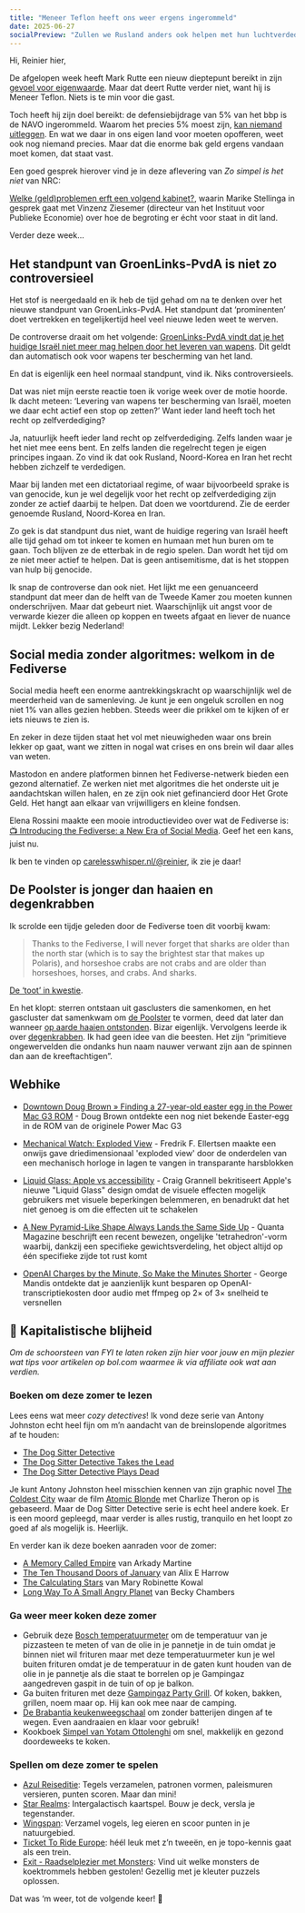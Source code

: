 ```yaml
---
title: "Meneer Teflon heeft ons weer ergens ingerommeld"
date: 2025-06-27
socialPreview: "Zullen we Rusland anders ook helpen met hun luchtverdediging, waarom je de Fediverse op moet en haaien zijn ouder dan de Poolster."
---
```


Hi, Reinier hier,

De afgelopen week heeft Mark Rutte een nieuw dieptepunt bereikt in zijn [gevoel voor eigenwaarde](https://www.ad.nl/video/productie/rutte-legt-uit-waarom-hij-trump-daddy-noemde-1545855). Maar dat deert Rutte verder niet, want hij is Meneer Teflon. Niets is te min voor die gast.

Toch heeft hij zijn doel bereikt: de defensiebijdrage van 5% van het bbp is de NAVO ingerommeld. Waarom het precies 5% moest zijn, [kan niemand uitleggen](https://www.welingelichtekringen.nl/opinie/allemaal-door-trumps-hoepel-5-procent-uitgeven-aan-defensie-is-belachelijk-en-onnodig-veel). En wat we daar in ons eigen land voor moeten opofferen, weet ook nog niemand precies. Maar dat die enorme bak geld ergens vandaan moet komen, dat staat vast.

Een goed gesprek hierover vind je in deze aflevering van *Zo simpel is het niet* van NRC:

[Welke (geld)problemen erft een volgend kabinet?](https://www.nrc.nl/nieuws/2025/06/12/welke-geld-problemen-erft-een-volgend-kabinet-a4896589), waarin Marike Stellinga in gesprek gaat met Vinzenz Ziesemer (directeur van het Instituut voor Publieke Economie) over hoe de begroting er écht voor staat in dit land.

Verder deze week…

## Het standpunt van GroenLinks-PvdA is niet zo controversieel

Het stof is neergedaald en ik heb de tijd gehad om na te denken over het nieuwe standpunt van GroenLinks-PvdA. Het standpunt dat ‘prominenten’ doet vertrekken en tegelijkertijd heel veel nieuwe leden weet te werven.

De controverse draait om het volgende: [GroenLinks-PvdA vindt dat je het huidige Israël niet meer mag helpen door het leveren van wapens](https://nos.nl/artikel/2571992-grote-meerderheid-leden-pvda-en-groenlinks-steunt-volledig-wapenembargo-israel). Dit geldt dan automatisch ook voor wapens ter bescherming van het land.

En dat is eigenlijk een heel normaal standpunt, vind ik. Niks controversieels.

Dat was niet mijn eerste reactie toen ik vorige week over de motie hoorde. Ik dacht meteen: ‘Levering van wapens ter bescherming van Israël, moeten we daar echt actief een stop op zetten?’ Want ieder land heeft toch het recht op zelfverdediging?

Ja, natuurlijk heeft ieder land recht op zelfverdediging. Zelfs landen waar je het niet mee eens bent. En zelfs landen die regelrecht tegen je eigen principes ingaan. Zo vind ik dat ook Rusland, Noord-Korea en Iran het recht hebben zichzelf te verdedigen.

Maar bij landen met een dictatoriaal regime, of waar bijvoorbeeld sprake is van genocide, kun je wel degelijk voor het recht op zelfverdediging zijn zonder ze actief daarbij te helpen. Dat doen we voortdurend. Zie de eerder genoemde Rusland, Noord-Korea en Iran.

Zo gek is dat standpunt dus niet, want de huidige regering van Israël heeft alle tijd gehad om tot inkeer te komen en humaan met hun buren om te gaan. Toch blijven ze de etterbak in de regio spelen. Dan wordt het tijd om ze niet meer actief te helpen. Dat is geen antisemitisme, dat is het stoppen van hulp bij genocide.

Ik snap de controverse dan ook niet. Het lijkt me een genuanceerd standpunt dat meer dan de helft van de Tweede Kamer zou moeten kunnen onderschrijven. Maar dat gebeurt niet. Waarschijnlijk uit angst voor de verwarde kiezer die alleen op koppen en tweets afgaat en liever de nuance mijdt. Lekker bezig Nederland!

## Social media zonder algoritmes: welkom in de Fediverse

Social media heeft een enorme aantrekkingskracht op waarschijnlijk wel de meerderheid van de samenleving. Je kunt je een ongeluk scrollen en nog niet 1% van alles gezien hebben. Steeds weer die prikkel om te kijken of er iets nieuws te zien is.

En zeker in deze tijden staat het vol met nieuwigheden waar ons brein lekker op gaat, want we zitten in nogal wat crises en ons brein wil daar alles van weten.

Mastodon en andere platformen binnen het Fediverse-netwerk bieden een gezond alternatief. Ze werken niet met algoritmes die het onderste uit je aandachtskan willen halen, en ze zijn ook niet gefinancierd door Het Grote Geld. Het hangt aan elkaar van vrijwilligers en kleine fondsen.

Elena Rossini maakte een mooie introductievideo over wat de Fediverse is: [📺 Introducing the Fediverse: a New Era of Social Media](https://news.elenarossini.com/fediverse-video/). Geef het een kans, juist nu.

Ik ben te vinden op [carelesswhisper.nl/@reinier](https://carelesswhisper.nl/@reinier), ik zie je daar!

## De Poolster is jonger dan haaien en degenkrabben

Ik scrolde een tijdje geleden door de Fediverse toen dit voorbij kwam:

> Thanks to the Fediverse, I will never forget that sharks are older than the north star (which is to say the brightest star that makes up Polaris), and horseshoe crabs are not crabs and are older than horseshoes, horses, and crabs. And sharks.

[De ‘toot’ in kwestie](https://mastodon.social/@cks/114696377620675269).

En het klopt: sterren ontstaan uit gasclusters die samenkomen, en het gascluster dat samenkwam om [de Poolster](https://nl.wikipedia.org/wiki/Polaris) te vormen, deed dat later dan wanneer [op aarde haaien ontstonden](https://nl.wikipedia.org/wiki/Haaien). Bizar eigenlijk. Vervolgens leerde ik over [degenkrabben](https://nl.wikipedia.org/wiki/Degenkrabben). Ik had geen idee van die beesten. Het zijn “primitieve ongewervelden die ondanks hun naam nauwer verwant zijn aan de spinnen dan aan de kreeftachtigen”.

## Webhike

- [Downtown Doug Brown » Finding a 27-year-old easter egg in the Power Mac G3 ROM](https://www.downtowndougbrown.com/2025/06/finding-a-27-year-old-easter-egg-in-the-power-mac-g3-rom/) - Doug Brown ontdekte een nog niet bekende Easter‑egg in de ROM van de originele Power Mac G3

- [Mechanical Watch: Exploded View](https://fellerts.no/projects/epoch.html) - Fredrik F. Ellertsen maakte een onwijs gave driedimensionaal 'exploded view' door de onderdelen van een mechanisch horloge in lagen te vangen in transparante harsblokken

- [Liquid Glass: Apple vs accessibility](https://reverttosaved.com/2025/06/10/liquid-glass-apple-vs-accessibility/) - Craig Grannell bekritiseert Apple's nieuwe "Liquid Glass" design omdat de visuele effecten mogelijk gebruikers met visuele beperkingen belemmeren, en benadrukt dat het niet genoeg is om die effecten uit te schakelen

- [A New Pyramid-Like Shape Always Lands the Same Side Up](https://www.quantamagazine.org/a-new-pyramid-like-shape-always-lands-the-same-side-up-20250625/) - Quanta Magazine beschrijft een recent bewezen, ongelijke 'tetrahedron'-vorm waarbij, dankzij een specifieke gewichtsverdeling, het object altijd op één specifieke zijde tot rust komt

- [OpenAI Charges by the Minute, So Make the Minutes Shorter](https://george.mand.is/2025/06/openai-charges-by-the-minute-so-make-the-minutes-shorter/) - George Mandis ontdekte dat je aanzienlijk kunt besparen op OpenAI-transcriptiekosten door audio met ffmpeg op 2× of 3× snelheid te versnellen

## 🔮 Kapitalistische blijheid

_Om de schoorsteen van FYI te laten roken zijn hier voor jouw en mijn plezier wat tips voor artikelen op bol.com waarmee ik via affiliate ook wat aan verdien._


### Boeken om deze zomer te lezen

Lees eens wat meer _cozy detectives_! Ik vond deze serie van Antony Johnston echt heel fijn om m’n aandacht van de breinslopende algoritmes af te houden:

- [The Dog Sitter Detective](https://partner.bol.com/click/click?p=2&t=url&s=1066120&f=TXL&url=https%3A%2F%2Fwww.bol.com%2Fnl%2Fnl%2Ff%2Fdog-sitter-detective-the-dog-sitter-detective%2F9300000133656612%2F&name=Dog%20Sitter%20Detective-The%20Dog%20Sitter%20Detective%2C...)
- [The Dog Sitter Detective Takes the Lead](https://partner.bol.com/click/click?p=2&t=url&s=1066120&f=TXL&url=https%3A%2F%2Fwww.bol.com%2Fnl%2Fnl%2Ff%2Fdeath-in-little-venice%2F9300000143522817%2F&name=Dog%20Sitter%20Detective-The%20Dog%20Sitter%20Detective%20...)
- [The Dog Sitter Detective Plays Dead](https://partner.bol.com/click/click?p=2&t=url&s=1066120&f=TXL&url=https%3A%2F%2Fwww.bol.com%2Fnl%2Fnl%2Fp%2Fdog-sitter-detective-3-the-dog-sitter-detective-plays-dead%2F9300000181726866%2F&name=Dog%20Sitter%20Detective%203%20-%20The%20Dog%20Sitter%20Detect...)

Je kunt Antony Johnston heel misschien kennen van zijn graphic novel [The Coldest City](https://en.wikipedia.org/wiki/Antony_Johnston#The_Coldest_City) waar de film [Atomic Blonde](https://nl.wikipedia.org/wiki/Atomic_Blonde) met Charlize Theron op is gebaseerd. Maar de Dog Sitter Detective serie is echt heel andere koek. Er is een moord gepleegd, maar verder is alles rustig, tranquilo en het loopt zo goed af als mogelijk is. Heerlijk.

En verder kan ik deze boeken aanraden voor de zomer:

- [A Memory Called Empire](https://partner.bol.com/click/click?p=2&t=url&s=1066120&f=TXL&url=https%3A%2F%2Fwww.bol.com%2Fnl%2Fnl%2Ff%2Fmemory-called-empire%2F9200000091494741%2F&name=Memory%20Called%20Empire%2C%20Arkady%20Martine) van Arkady Martine
- [The Ten Thousand Doors of January](https://partner.bol.com/click/click?p=2&t=url&s=1066120&f=TXL&url=https%3A%2F%2Fwww.bol.com%2Fnl%2Fnl%2Ff%2Fthe-ten-thousand-doors-of-january%2F9200000104579255%2F&name=The%20Ten%20Thousand%20Doors%20of%20January%2C%20Alix%20E.%20Harrow) van Alix E Harrow
- [The Calculating Stars](https://partner.bol.com/click/click?p=2&t=url&s=1066120&f=TXL&url=https%3A%2F%2Fwww.bol.com%2Fnl%2Fnl%2Ff%2Fthe-calculating-stars%2F9200000082133196%2F&name=The%20Calculating%20Stars%2C%20Mary%20Robinette%20Kowal) van Mary Robinette Kowal
- [Long Way To A Small Angry Planet](https://partner.bol.com/click/click?p=2&t=url&s=1066120&f=TXL&url=https%3A%2F%2Fwww.bol.com%2Fnl%2Fnl%2Ff%2Fthe-long-way-to-a-small-angry-planet%2F9200000034375959%2F&name=Long%20Way%20To%20A%20Small%20Angry%20Planet%2C%20Chambers%20Becky) van Becky Chambers

### Ga weer meer koken deze zomer

- Gebruik deze [Bosch temperatuurmeter](https://partner.bol.com/click/click?p=2&t=url&s=1066120&f=TXL&url=https%3A%2F%2Fwww.bol.com%2Fnl%2Fnl%2Fp%2Fbosch-universaltemp-warmtemeter-inclusief-batterijen%2F9300000150216432%2F&name=Bosch%20Home%20and%20Garden%20UniversalTemp%20Temperatuu...) om de temperatuur van je pizzasteen te meten of van de olie in je pannetje in de tuin omdat je binnen niet wil frituren maar met deze temperatuurmeter kun je wel buiten frituren omdat je de temperatuur in de gaten kunt houden van de olie in je pannetje als die staat te borrelen op je Gampingaz aangedreven gaspit in de tuin of op je balkon.
- Ga buiten frituren met deze [Gampingaz Party Grill](https://partner.bol.com/click/click?p=2&t=url&s=1066120&f=TXL&url=https%3A%2F%2Fwww.bol.com%2Fnl%2Fnl%2Fp%2Fcampingaz-party-grill-400-cv-camping-kooktoestel-1-pits-2000-watt%2F9200000073667681%2F&name=Campingaz%20Party%20Grill%20400%20CV%20Camping%20kooktoest...). Of koken, bakken, grillen, noem maar op. Hij kan ook mee naar de camping.
- [De Brabantia keukenweegschaal](https://partner.bol.com/click/click?p=2&t=url&s=1066118&f=TXL&url=https%3A%2F%2Fwww.bol.com%2Fnl%2Fp%2Fbrabantia-tasty-keukenweegschaal-digitaal-met-dynamo-dark-grey%2F9200000106249005%2F&name=Brabantia%20Keukenweegschaal) om zonder batterijen dingen af te wegen. Even aandraaien en klaar voor gebruik!
- Kookboek [Simpel van Yotam Ottolenghi](https://partner.bol.com/click/click?p=2&t=url&s=1066120&f=TXL&url=https%3A%2F%2Fwww.bol.com%2Fnl%2Fnl%2Fp%2Fsimpel%2F9200000091266387%2F&name=Simpel%2C%20Yotam%20Ottolenghi) om snel, makkelijk en gezond doordeweeks te koken.

### Spellen om deze zomer te spelen

- [Azul Reiseditie](https://partner.bol.com/click/click?p=2&t=url&s=1066120&f=TXL&url=https%3A%2F%2Fwww.bol.com%2Fnl%2Fnl%2Fp%2Fazul-mini-nederlandstalig-bordspel%2F9300000152379804%2F&name=Azul%20-%20mini%20Nederlandstalig%20Bordspel): Tegels verzamelen, patronen vormen, paleismuren versieren, punten scoren. Maar dan mini!
- [Star Realms](https://partner.bol.com/click/click?p=2&t=url&s=1066120&f=TXL&url=https%3A%2F%2Fwww.bol.com%2Fnl%2Fnl%2Fp%2Fstar-realms-base-set-kaartspel%2F9200000039533934%2F&name=Star%20Realms%20Base%20Set%20Kaartspel): Intergalactisch kaartspel. Bouw je deck, versla je tegenstander.
- [Wingspan](https://partner.bol.com/click/click?p=2&t=url&s=1066120&f=TXL&url=https%3A%2F%2Fwww.bol.com%2Fnl%2Fnl%2Fp%2Fwingspan-bordspel%2F9200000104691586%2F&name=999%20Games%20-%20Wingspan%20-%20Bordspel%20-%20Prachtig%20vor...): Verzamel vogels, leg eieren en scoor punten in je natuurgebied.
- [Ticket To Ride Europe](https://partner.bol.com/click/click?p=2&t=url&s=1066120&f=TXL&url=https%3A%2F%2Fwww.bol.com%2Fnl%2Fp%2Fticket-to-ride-europe-bordspel%2F1004004006510342%2F&name=Ticket%20to%20Ride%20Europe%20-%20Bordspel): héél leuk met z’n tweeën, en je topo-kennis gaat als een trein.
- [Exit - Raadselplezier met Monsters](https://partner.bol.com/click/click?p=2&t=url&s=1066120&f=TXL&url=https%3A%2F%2Fwww.bol.com%2Fnl%2Fnl%2Fp%2Fexit-kids-raadselplezier-met-monsters-breinbreker%2F9300000180307553%2F&name=EXIT%20-%20KIDS%3A%20Raadselplezier): Vind uit welke monsters de koektrommels hebben gestolen! Gezellig met je kleuter puzzels oplossen.

Dat was ‘m weer, tot de volgende keer! 👋
